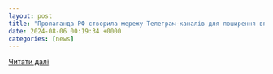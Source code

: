 ```yaml
---
layout: post
title: "Пропаганда РФ створила мережу Телеграм-каналів для поширення впливу за кордоном"
date: 2024-08-06 00:19:34 +0000
categories: [news]
---
```


[Читати далі](https://bukvy.org/propaganda-rf-stvoryla-merezhu-telegram-kanaliv-dlya-poshyrennya-vplyvu-za-kordonom/)

